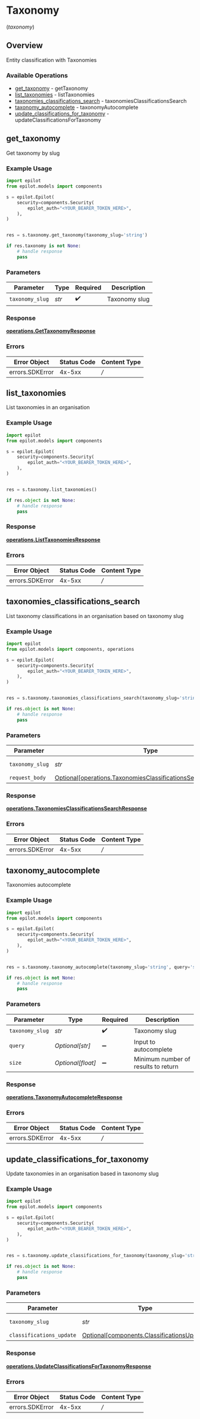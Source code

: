 # Taxonomy
(*taxonomy*)

## Overview

Entity classification with Taxonomies

### Available Operations

* [get_taxonomy](#get_taxonomy) - getTaxonomy
* [list_taxonomies](#list_taxonomies) - listTaxonomies
* [taxonomies_classifications_search](#taxonomies_classifications_search) - taxonomiesClassificationsSearch
* [taxonomy_autocomplete](#taxonomy_autocomplete) - taxonomyAutocomplete
* [update_classifications_for_taxonomy](#update_classifications_for_taxonomy) - updateClassificationsForTaxonomy

## get_taxonomy

Get taxonomy by slug

### Example Usage

```python
import epilot
from epilot.models import components

s = epilot.Epilot(
    security=components.Security(
        epilot_auth="<YOUR_BEARER_TOKEN_HERE>",
    ),
)


res = s.taxonomy.get_taxonomy(taxonomy_slug='string')

if res.taxonomy is not None:
    # handle response
    pass
```

### Parameters

| Parameter          | Type               | Required           | Description        |
| ------------------ | ------------------ | ------------------ | ------------------ |
| `taxonomy_slug`    | *str*              | :heavy_check_mark: | Taxonomy slug      |


### Response

**[operations.GetTaxonomyResponse](../../models/operations/gettaxonomyresponse.md)**
### Errors

| Error Object    | Status Code     | Content Type    |
| --------------- | --------------- | --------------- |
| errors.SDKError | 4x-5xx          | */*             |

## list_taxonomies

List taxonomies in an organisation

### Example Usage

```python
import epilot
from epilot.models import components

s = epilot.Epilot(
    security=components.Security(
        epilot_auth="<YOUR_BEARER_TOKEN_HERE>",
    ),
)


res = s.taxonomy.list_taxonomies()

if res.object is not None:
    # handle response
    pass
```


### Response

**[operations.ListTaxonomiesResponse](../../models/operations/listtaxonomiesresponse.md)**
### Errors

| Error Object    | Status Code     | Content Type    |
| --------------- | --------------- | --------------- |
| errors.SDKError | 4x-5xx          | */*             |

## taxonomies_classifications_search

List taxonomy classifications in an organisation based on taxonomy slug

### Example Usage

```python
import epilot
from epilot.models import components, operations

s = epilot.Epilot(
    security=components.Security(
        epilot_auth="<YOUR_BEARER_TOKEN_HERE>",
    ),
)


res = s.taxonomy.taxonomies_classifications_search(taxonomy_slug='string', request_body=operations.TaxonomiesClassificationsSearchRequestBody())

if res.object is not None:
    # handle response
    pass
```

### Parameters

| Parameter                                                                                                                                | Type                                                                                                                                     | Required                                                                                                                                 | Description                                                                                                                              |
| ---------------------------------------------------------------------------------------------------------------------------------------- | ---------------------------------------------------------------------------------------------------------------------------------------- | ---------------------------------------------------------------------------------------------------------------------------------------- | ---------------------------------------------------------------------------------------------------------------------------------------- |
| `taxonomy_slug`                                                                                                                          | *str*                                                                                                                                    | :heavy_check_mark:                                                                                                                       | Taxonomy slug                                                                                                                            |
| `request_body`                                                                                                                           | [Optional[operations.TaxonomiesClassificationsSearchRequestBody]](../../models/operations/taxonomiesclassificationssearchrequestbody.md) | :heavy_minus_sign:                                                                                                                       | N/A                                                                                                                                      |


### Response

**[operations.TaxonomiesClassificationsSearchResponse](../../models/operations/taxonomiesclassificationssearchresponse.md)**
### Errors

| Error Object    | Status Code     | Content Type    |
| --------------- | --------------- | --------------- |
| errors.SDKError | 4x-5xx          | */*             |

## taxonomy_autocomplete

Taxonomies autocomplete

### Example Usage

```python
import epilot
from epilot.models import components

s = epilot.Epilot(
    security=components.Security(
        epilot_auth="<YOUR_BEARER_TOKEN_HERE>",
    ),
)


res = s.taxonomy.taxonomy_autocomplete(taxonomy_slug='string', query='string', size=6737.99)

if res.object is not None:
    # handle response
    pass
```

### Parameters

| Parameter                           | Type                                | Required                            | Description                         |
| ----------------------------------- | ----------------------------------- | ----------------------------------- | ----------------------------------- |
| `taxonomy_slug`                     | *str*                               | :heavy_check_mark:                  | Taxonomy slug                       |
| `query`                             | *Optional[str]*                     | :heavy_minus_sign:                  | Input to autocomplete               |
| `size`                              | *Optional[float]*                   | :heavy_minus_sign:                  | Minimum number of results to return |


### Response

**[operations.TaxonomyAutocompleteResponse](../../models/operations/taxonomyautocompleteresponse.md)**
### Errors

| Error Object    | Status Code     | Content Type    |
| --------------- | --------------- | --------------- |
| errors.SDKError | 4x-5xx          | */*             |

## update_classifications_for_taxonomy

Update taxonomies in an organisation based in taxonomy slug

### Example Usage

```python
import epilot
from epilot.models import components

s = epilot.Epilot(
    security=components.Security(
        epilot_auth="<YOUR_BEARER_TOKEN_HERE>",
    ),
)


res = s.taxonomy.update_classifications_for_taxonomy(taxonomy_slug='string', classifications_update=components.ClassificationsUpdate())

if res.object is not None:
    # handle response
    pass
```

### Parameters

| Parameter                                                                                      | Type                                                                                           | Required                                                                                       | Description                                                                                    |
| ---------------------------------------------------------------------------------------------- | ---------------------------------------------------------------------------------------------- | ---------------------------------------------------------------------------------------------- | ---------------------------------------------------------------------------------------------- |
| `taxonomy_slug`                                                                                | *str*                                                                                          | :heavy_check_mark:                                                                             | Taxonomy slug                                                                                  |
| `classifications_update`                                                                       | [Optional[components.ClassificationsUpdate]](../../models/components/classificationsupdate.md) | :heavy_minus_sign:                                                                             | N/A                                                                                            |


### Response

**[operations.UpdateClassificationsForTaxonomyResponse](../../models/operations/updateclassificationsfortaxonomyresponse.md)**
### Errors

| Error Object    | Status Code     | Content Type    |
| --------------- | --------------- | --------------- |
| errors.SDKError | 4x-5xx          | */*             |
